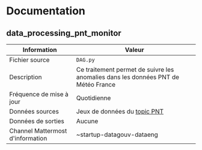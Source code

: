 # Documentation

## data_processing_pnt_monitor

| Information | Valeur |
| -------- | -------- |
| Fichier source     | `DAG.py`     |
| Description | Ce traitement permet de suivre les anomalies dans les données PNT de Météo France |
| Fréquence de mise à jour | Quotidienne |
| Données sources | Jeux de données du [topic PNT](https://www.data.gouv.fr/fr/datasets/?topic=65e0c82c2da27c1dff5fa66f) |
| Données de sorties | Aucune |
| Channel Mattermost d'information | ~startup-datagouv-dataeng |
